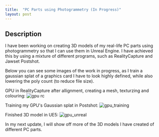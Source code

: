 ```yaml
---
title:  "PC Parts using Photogrammetry (In Progress)"
layout: post
---
```


## Description
I have been working on creating 3D models of my real-life PC parts using photogrammetry so that I can use them in Unreal Engine. I have achieved this by using a mixture of different programs, such as  RealityCapture and Jawset Postshot.


Below you can see some images of the work in progress, as I train a gaussian splat of a graphics card I have to look highly defined, while also lowering the poly count (to reduce file size).

GPU in RealityCapture after allignment, creating a mesh, texturzing and colouring:
![gpu rc](https://github.com/user-attachments/assets/52e1b63c-d8c7-4a00-bedc-e989cd18c221)

Training my GPU's Gaussian splat in Postshot:
![gpu_training](https://github.com/user-attachments/assets/9dd8d6df-8b10-45c9-ab7d-6e422a52716c)

Finished 3D model in UE5:
![gpu_unreal](https://github.com/user-attachments/assets/79fa2932-5db0-4782-85cc-5b3377f8fe44)


In my next update, I will show off more of the 3D models I have created of different PC parts.
